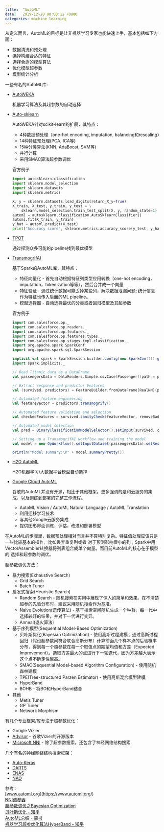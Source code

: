 ```yaml
---
title:  “AutoML”
date:   2019-12-20 08:00:12 +0800
categories: machine learning
---
```


从定义而言，AutoML的目标是让非机器学习专家也能快速上手，基本包括如下方面：

- 数据清洗和预处理
- 选择构建合适的特征
- 选择合适的模型算法
- 优化模型超参数
- 模型统计分析


一些有名的AutoML库:

- [AutoWEKA](http://www.cs.ubc.ca/labs/beta/Projects/autoweka/)

    机器学习算法及其超参数的自动选择

- [Auto-sklearn](https://automl.github.io/auto-sklearn/master/)

    AutoWEKA针对scikit-learn的扩展，其特点：
    * 4种数据预处理（one-hot encoding, imputation, balancing和rescaling）
    * 14种特征预处理(PCA, ICA等)
    * 15种分类算法(KNN, AdaBoost, SVM等)
    * 并行计算
    * 采用SMAC算法超参数调优

    官方例子
    ```python
    import autosklearn.classification
    import sklearn.model_selection
    import sklearn.datasets
    import sklearn.metrics

    X, y = sklearn.datasets.load_digits(return_X_y=True)
    X_train, X_test, y_train, y_test = \
        sklearn.model_selection.train_test_split(X, y, random_state=1)
    automl = autosklearn.classification.AutoSklearnClassifier()
    automl.fit(X_train, y_train)
    y_hat = automl.predict(X_test)
    print("Accuracy score", sklearn.metrics.accuracy_score(y_test, y_hat))
    ```

- [TPOT](http://epistasislab.github.io/tpot/)

    通过探测众多可能的pipeline找到最优模型

- [TransmogrifAI](https://github.com/salesforce/TransmogrifAI)

    基于Spark的AutoML库，其特点：
    * 特征向量化 - 首先自动根据特征列类型应用转换（one-hot encoding，imputation，tokenization等等），然后合并成一个向量
    * 特征验证 - 通过统计数据可能丢掉某些列，解决数据泄漏问题; 统计信息作为特征也传入后面的ML pipeline。
    * 模型选择器 - 自动选择最优的分类或者回归模型及其超参数

    官方例子
    ```scala
    import com.salesforce.op._
    import com.salesforce.op.readers._
    import com.salesforce.op.features._
    import com.salesforce.op.features.types._
    import com.salesforce.op.stages.impl.classification._
    import org.apache.spark.SparkConf
    import org.apache.spark.sql.SparkSession

    implicit val spark = SparkSession.builder.config(new SparkConf()).getOrCreate()
    import spark.implicits._

    // Read Titanic data as a DataFrame
    val passengersData = DataReaders.Simple.csvCase[Passenger](path = pathToData).readDataset().toDF()

    // Extract response and predictor Features
    val (survived, predictors) = FeatureBuilder.fromDataFrame[RealNN](passengersData, response = "survived")

    // Automated feature engineering
    val featureVector = predictors.transmogrify()

    // Automated feature validation and selection
    val checkedFeatures = survived.sanityCheck(featureVector, removeBadFeatures = true)

    // Automated model selection
    val pred = BinaryClassificationModelSelector().setInput(survived, checkedFeatures).getOutput()

    // Setting up a TransmogrifAI workflow and training the model
    val model = new OpWorkflow().setInputDataset(passengersData).setResultFeatures(pred).train()

    println("Model summary:\n" + model.summaryPretty())
    ```

- [H2O AutoML](http://docs.h2o.ai/h2o/latest-stable/h2o-docs/automl.html)

    H2O机器学习/大数据平台模型自动选择

- [Google Cloud AutoML](https://cloud.google.com/automl/)

    谷歌的AutoML并没有开源，相比于其他框架，更多强调的是和云服务的集成，以及训练到部署的完整工作流程。
    * AutoML Vision / AutoML Natural Language / AutoML Translation
    * 利用迁移学习技术
    * 与其他Google云服务集成
    * 提供图形界面训练，评估，改进和部署模型

在AutoML的步骤里，数据预处理相对而言并不算特别复杂。特征值处理应该只是一些比较基本的操作，比如丢弃重复列或者
对于预测影响很小的列；Spark中用VectorAssembler转换器将列表组合成单个向量。而目前AutoML的核心在于模型的
选择和超参数的调优。

超参数调优方法：
- 暴力搜索(Exhaustive Search)
    * Grid Search
    * Batch Tuner
- 启发式搜索(Heuristic Search)
    * Random Search - 随机搜索在实用中展现了惊人的简单和效果。在不清楚超参的先验分布时，建议采用随机搜索作为基准。
    * Naive Evolution(遗传算法) - 基于搜索空间随机生成一个种群，每一代中选择较好的结果，并对下一代进行变异。
    * Anneal(退火算法)
- 基于序列模型(Sequential Model-Based Optimization)
    * 贝叶斯优化(Bayesian Optimization) - 使用高斯过程建模；通过高斯过程回归（假设超参数间符合联合高斯分布）计算前面几个样本点的后验概率分布，得到每一个超参数在每一个取值点的期望均值和方差（Expected Improvement）。选取方差最大的点进行下一轮迭代，因为方差越大表示这个点不确定性越高。
    * SMAC(Sequential Model-based Algorithm Configuration) - 使用随机森林建模
    * TPE(Tree-structured Parzen Estimator) - 使用高斯混合模型建模
    * HyperBand
    * BOHB - 将BO和HyperBand结合
- 其他
    * Metis Tuner
    * GP Tuner
    * Network Morphism

有几个专业框架/库专注于超参数优化：
- Google Vizier
- [Advisor](https://github.com/tobegit3hub/advisor) - 谷歌Vizier的开源版本
- [Microsoft NNI](https://github.com/microsoft/nni) - 除了超参数搜索，还包含了神经网络结构搜索

几个有名的神经网络结构搜索框架：
- [Auto-Keras](https://github.com/jhfjhfj1/autokeras)
- [DARTS](https://github.com/quark0/darts)
- [ENAS](https://github.com/melodyguan/enas)
- [NAO](https://github.com/renqianluo/NAO)

参考：  
[www.automl.org](https://www.automl.org/)  
[NNI调参器](https://nni.readthedocs.io/zh/latest/tuners.html)  
[超参数调优之Bayesian Optimization](https://www.cnblogs.com/marsggbo/p/10242962.html)  
[贝叶斯优化 - 知乎](https://zhuanlan.zhihu.com/p/29779000)  
[AutoML总结 - 简书](https://www.jianshu.com/p/8178bb4d2ec3)  
[机器学习超参优化算法HyperBand - 知乎](https://zhuanlan.zhihu.com/p/53088201)
